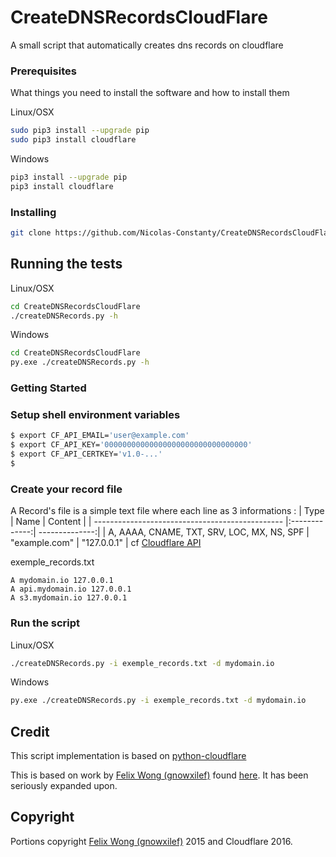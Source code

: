 # CreateDNSRecordsCloudFlare
A small script that automatically creates dns records on cloudflare

### Prerequisites

What things you need to install the software and how to install them

Linux/OSX
```bash
sudo pip3 install --upgrade pip
sudo pip3 install cloudflare
```

Windows
```bash
pip3 install --upgrade pip
pip3 install cloudflare
```

### Installing

```bash
git clone https://github.com/Nicolas-Constanty/CreateDNSRecordsCloudFlare.git
```

## Running the tests

Linux/OSX

```bash
cd CreateDNSRecordsCloudFlare
./createDNSRecords.py -h
```

Windows

```bash
cd CreateDNSRecordsCloudFlare
py.exe ./createDNSRecords.py -h
```

### Getting Started
### Setup shell environment variables
```bash
$ export CF_API_EMAIL='user@example.com'
$ export CF_API_KEY='00000000000000000000000000000000'
$ export CF_API_CERTKEY='v1.0-...'
$
```
### Create your record file

A Record's file is a simple text file where each line as 3 informations :
| Type                                            | Name          | Content        |
| ----------------------------------------------- |:-------------:| --------------:|
| A, AAAA, CNAME, TXT, SRV, LOC, MX, NS, SPF      | "example.com" | "127.0.0.1"    |
cf [Cloudflare API](https://api.cloudflare.com/#dns-records-for-a-zone-create-dns-record)

exemple_records.txt
```
A mydomain.io 127.0.0.1
A api.mydomain.io 127.0.0.1
A s3.mydomain.io 127.0.0.1
```

### Run the script

Linux/OSX

```bash
./createDNSRecords.py -i exemple_records.txt -d mydomain.io
```

Windows

```bash
py.exe ./createDNSRecords.py -i exemple_records.txt -d mydomain.io
```

## Credit
This script implementation is based on [python-cloudflare](https://github.com/cloudflare/python-cloudflare/blob/master/README.md)

This is based on work by [Felix Wong (gnowxilef)](https://github.com/gnowxilef) found [here](https://github.com/cloudflare-api/python-cloudflare-v4).
It has been seriously expanded upon.

## Copyright

Portions copyright [Felix Wong (gnowxilef)](https://github.com/gnowxilef) 2015 and Cloudflare 2016.
